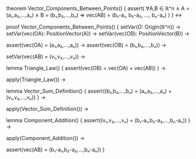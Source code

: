 theorem Vector_Components_Between_Points() {
  assert(
    ∀A,B ∈ ℝ^n ∧
    A = (a₁,a₂,...,aₙ) ∧
    B = (b₁,b₂,...,bₙ) ⇒
    vec(AB) = (b₁-a₁, b₂-a₂, ..., bₙ-aₙ)
  )
} ↔

proof Vector_Components_Between_Points() {
  setVar(O: Origin(ℝ^n)) →
  setVar(vec(OA): PositionVector(A)) →
  setVar(vec(OB): PositionVector(B)) →
  
  assert(vec(OA) = (a₁,a₂,...,aₙ)) →
  assert(vec(OB) = (b₁,b₂,...,bₙ)) →
  
  setVar(vec(AB) = (v₁,v₂,...,vₙ)) →
  
  lemma Triangle_Law() {
    assert(vec(OB) = vec(OA) + vec(AB))
  } →
  
  apply(Triangle_Law()) →
  
  lemma Vector_Sum_Definition() {
    assert((b₁,b₂,...,bₙ) = (a₁,a₂,...,aₙ) + (v₁,v₂,...,vₙ))
  } →
  
  apply(Vector_Sum_Definition()) →
  
  lemma Component_Addition() {
    assert((v₁,v₂,...,vₙ) = (b₁-a₁,b₂-a₂,...,bₙ-aₙ))
  } →
  
  apply(Component_Addition()) →
  
  assert(vec(AB) = (b₁-a₁,b₂-a₂,...,bₙ-aₙ))
}